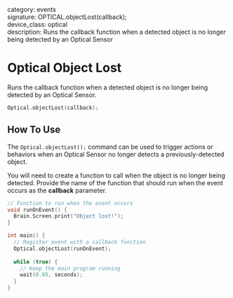 category: events  
signature: OPTICAL.objectLost(callback);  
device_class: optical  
description: Runs the callback function when a detected object is no longer being detected by an Optical Sensor  

# Optical Object Lost

Runs the callback function when a detected object is no longer being detected by an Optical Sensor.

```cpp
Optical.objectLost(callback);
```

## How To Use

The `Optical.objectLost();` command can be used to trigger actions or behaviors when an Optical Sensor no longer detects a previously-detected object.

You will need to create a function to call when the object is no longer being detected. Provide the name of the function that should run when the event occurs as the **callback** parameter.

```cpp
// Function to run when the event occurs
void runOnEvent() {
  Brain.Screen.print("Object lost!");
}

int main() {
  // Register event with a callback function
  Optical.objectLost(runOnEvent);
  
  while (true) {
    // Keep the main program running
    wait(0.05, seconds);
  }
}
```

<advanced>
</advanced>







